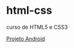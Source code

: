 # html-css
 curso de HTML5 e CSS3

<a href="https://ronaldfb.github.io/projeto-android/" target="_blank" rel="external">Projeto Android</a>